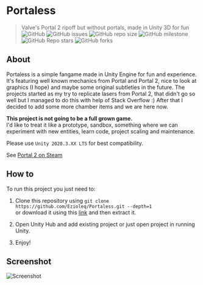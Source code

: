 # Portaless
> Valve's Portal 2 ripoff but without portals, made in Unity 3D for fun  
![GitHub](https://img.shields.io/github/license/Ezioleq/Portaless)
![GitHub issues](https://img.shields.io/github/issues/Ezioleq/Portaless)
![GitHub repo size](https://img.shields.io/github/repo-size/Ezioleq/Portaless)
![GitHub milestone](https://img.shields.io/github/milestones/progress-percent/Ezioleq/Portaless/1)
![GitHub Repo stars](https://img.shields.io/github/stars/Ezioleq/Portaless)
![GitHub forks](https://img.shields.io/github/forks/Ezioleq/Portaless)

## About
Portaless is a simple fangame made in Unity Engine for fun and experience.
It's featuring well known mechanics from Portal and Portal 2, nice to look at graphics (I hope)
and maybe some original subtleties in the future.
The projects started as my try to replicate lasers from Portal 2, that didn't go so well but
I managed to do this with help of Stack Overflow :) After that I decided to add some more chamber items
and we are here now.

**This project is not going to be a full grown game.**  
I'd like to treat it like a prototype, sandbox, something where we can experiment with new entities,
learn code, project scaling and maintenance. 

Please use `Unity 2020.3.XX LTS` for best compatibility.

See [Portal 2 on Steam](https://store.steampowered.com/app/620/Portal_2/)

## How to
To run this project you just need to:

1. Clone this repository using `git clone https://github.com/Ezioleq/Portaless.git --depth=1`  
or download it using this [link](https://github.com/Ezioleq/Portaless/archive/refs/heads/master.zip)
and then extract it.

2. Open Unity Hub and add existing project or just open project in running Unity.

3. Enjoy!

## Screenshot

![Screenshot](Resources/screenshot.webp)
